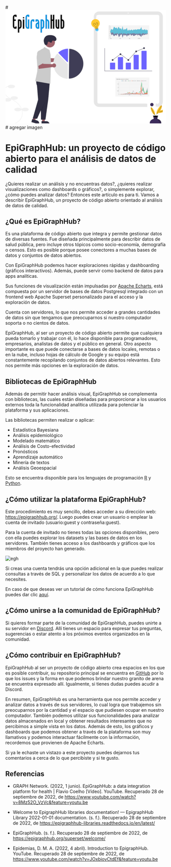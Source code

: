 <!--
.. title: EpiGraphHub: un proyecto de código abierto para el análisis de datos de calidad
.. slug: epigraphhub-un-proyecto-de-código-abierto-para-el-analisis-de-datos-de-calidad
.. date: 2022-09-28
.. author: Anavelyz Pérez
.. tags: epigraphhun, código abierto, visualización, datos, datasets
.. category: código abierto
.. link: 
.. description: 
.. type: text
-->

<!-- # EpiGraphHub: un proyecto de código abierto para el análisis de datos de calidad -->
<!-- **Por Anavelyz Pérez** -->

#![header](../../../images/blog/epigraphhub/header.png)# agregar imagen

# EpiGraphHub: un proyecto de código abierto para el análisis de datos de calidad

¿Quieres realizar un análisis y no encuentras datos?, ¿quieres realizar visualizaciones como dashboards o gráficos?, o simplemente explorar, ¿cómo puedes analizar datos?
Entonces este artículo es para ti. Vamos a describir EpiGraphHub, un proyecto de código abierto orientado al análisis de datos de calidad.

<!-- TEASER_END -->

## ¿Qué es EpiGraphHub?

Es una plataforma de código abierto que integra y permite gestionar datos de diversas fuentes. Fue diseñada principalmente para describir datos de salud pública, pero incluye otros tópicos como socio-economía, demografía o censos. Esto es posible porque posee conectores a muchas bases de datos y conjuntos de datos abiertos.

Con EpiGraphHub podemos hacer exploraciones rápidas y dashboarding (gráficos interactivos). Además, puede servir como backend de datos para apps analíticas.

Sus funciones de visualización están impulsadas por [Apache Echarts](https://echarts.apache.org/), está compuesta por un servidor de bases de datos Postgresql integrado con un frontend web Apache Superset personalizado para el acceso y la exploración de datos.

Cuenta con servidores, lo que nos permite acceder a grandes cantidades de datos sin que tengamos que preocuparnos si nuestro computador soporta o no cientos de datos.

EpiGraphHub, al ser un proyecto de código abierto permite que cualquiera pueda tomarlo y trabajar con él, lo hace disponible para programadores, empresarios, analistas de datos y el público en general. Otro aspecto importante es que puede conectarse a bases de datos locales, remotas o en la nube, incluso hojas de cálculo de Google y su equipo está constantemente recopilando conjuntos de datos abiertos relevantes. Esto nos permite más opciones en la exploración de datos.

## Bibliotecas de EpiGraphHub

Además de permitir hacer análisis visual, EpiGraphHub se complementa con bibliotecas, las cuales están diseñadas para proporcionar a los usuarios externos toda la funcionalidad analítica utilizada para potenciar la plataforma y sus aplicaciones.

Las bibliotecas permiten realizar o aplicar:

- Estadística Bayesiana
- Análisis epidemiológico
- Modelado matemático
- Análisis de Costo-efectividad
- Pronósticos
- Aprendizaje automático
- Minería de textos
- Análisis Geoespacial

Esto se encuentra disponible para los lenguajes de programación [R](https://github.com/thegraphnetwork/r-epigraphhub/blob/main/epigraphhub.Rproj) y [Python](https://github.com/thegraphnetwork/epigraphhub_py).

## ¿Cómo utilizar la plataforma EpiGraphHub?

Este procedimiento es muy sencillo, debes acceder a su dirección web: https://epigraphhub.org/. Luego puedes crear un usuario o emplear la cuenta de invitado (usuario:guest y contraseña:guest).

Para la cuenta de invitado no tienes todas las opciones disponibles, pero con ella puedes explorar los datasets y las bases de datos en los servidores. También tienes acceso a los dashboards y gráficos que los miembros del proyecto han generado.

![egh](../../../images/blog/epigraphhub/egh.png)

Si creas una cuenta tendrás una opción adicional en la que puedes realizar consultas a través de SQL y personalizar los datos de acuerdo a lo que necesites.

En caso de que deseas ver un tutorial de cómo funciona EpiGraphHub puedes dar clic [aquí](https://youtu.be/JOxbiovCtdE).

## ¿Cómo unirse a la comunidad de EpiGraphHub?

Si quieres formar parte de la comunidad de EpiGraphHub, puedes unirte a su servidor en [Discord](https://discord.gg/56thARPrnJ). Allí tienes un espacio para expresar tus preguntas, sugerencias o estar atento a los próximos eventos organizados en la comunidad.

## ¿Cómo contribuir en EpiGraphHub?

EpiGraphHub al ser un proyecto de código abierto crea espacios en los que es posible contribuir, su repositorio principal se encuentra en [GitHub](https://github.com/thegraphnetwork/EpiGraphHub#contributing) por lo que los issues y la forma en que podemos brindar nuestro granito de arena se encuentra expresado allí. Igualmente, si tienes dudas puedes acudir a Discord.

En resumen, EpiGraphHub es una herramienta que nos permite acceder y analizar datos a través de sus servidores, lo cual logra que trabajemos sin preocuparnos por la cantidad y el espacio que pudiesen ocupar en nuestro computador. También podemos utilizar sus funcionalidades para analizar datos almacenados en local y obtener resultados interesantes que no percibimos a simple vista en los datos. Además de esto, los gráficos y dashboards que podemos obtener a través de la plataforma son muy llamativos y podemos interactuar fácilmente con la información, recordemos que provienen de Apache Echarts.

Si ya le echaste un vistazo a este proyecto puedes dejarnos tus comentarios a cerca de lo que percibiste y si te gusto.

## Referencias

- GRAPH Network. (2022, 1 junio). EpiGraphHub: a data integration platform for health | Flavio Coelho [Vídeo]. YouTube. Recuperado 28 de septiembre de 2022, de https://www.youtube.com/watch?v=8Mz52O_VzVc&feature=youtu.be

- Welcome to EpigraphHub libraries documentation! — EpigraphHub Library 2022-01-01 documentation. (s. f.). Recuperado 28 de septiembre de 2022, de https://epigraphhub-libraries.readthedocs.io/en/latest/

- EpiGraphHub. (s. f.). Recuperado 28 de septiembre de 2022, de https://epigraphhub.org/superset/welcome/

- Epidemias, D. M. A. (2022, 4 abril). Introduction to EpigraphHub. YouTube. Recuperado 28 de septiembre de 2022, de https://www.youtube.com/watch?v=JOxbiovCtdEf&feature=youtu.be